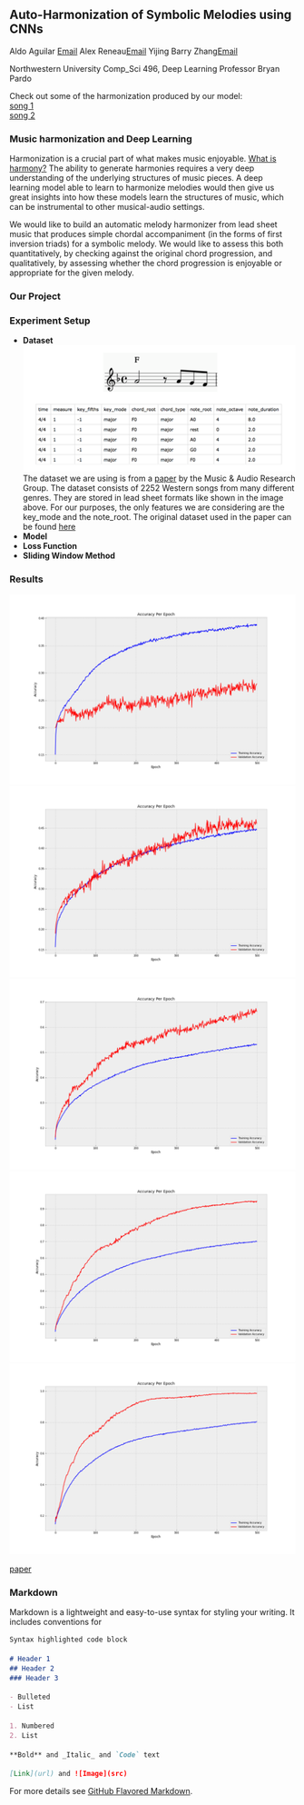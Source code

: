 ## Auto-Harmonization of Symbolic Melodies using CNNs


Aldo Aguilar [Email](aldoaguilar2022@u.northwestern.edu)
Alex Reneau[Email](alexreneau2021@u.northwestern.edu)
Yijing Barry Zhang[Email](yijingzhang2021@u.northwestern.edu)
  
Northwestern University Comp_Sci 496, Deep Learning
Professor Bryan Pardo


Check out some of the harmonization produced by our model:  
[song 1]()  
[song 2]()  
 
 
### Music harmonization and Deep Learning
Harmonization is a crucial part of what makes music enjoyable. [What is harmony?](https://www.youtube.com/watch?v=eRkgK4jfi6M&ab_channel=WIRED) The ability to generate harmonies requires a very deep understanding of the underlying structures of music pieces. A deep learning model able to learn to harmonize melodies would then give us great insights into how these models learn the structures of music, which can be instrumental to other musical-audio settings.

We would like to build an automatic melody harmonizer from lead sheet music that produces simple chordal accompaniment (in the forms of first inversion triads) for a symbolic melody. We would like to assess this both quantitatively, by checking against the original chord progression, and qualitatively, by assessing whether the chord progression is enjoyable or appropriate for the given melody.

### Our Project

### Experiment Setup
* **Dataset**  
![dataset example](https://github.com/nub3Ar/AutoHarmonizer/blob/main/dataformat.png?raw=true)  
The dataset we are using is from a [paper](https://arxiv.org/ftp/arxiv/papers/1712/1712.01011.pdf) by the Music & Audio Research Group. The dataset consists of 2252 Western songs from many different genres. They are stored in lead sheet formats like shown in the image above. For our purposes, the only features we are considering are the key_mode and the note_root.
 The original dataset used in the paper can be found [here](http://marg.snu.ac.kr/chord_generation/#)
* **Model**
* **Loss Function**
* **Sliding Window Method**

### Results

![dataset example](https://github.com/nub3Ar/AutoHarmonizer/blob/main/docs/WindowSize1Accuracy.png?raw=true)  
![dataset example](https://github.com/nub3Ar/AutoHarmonizer/blob/main/docs/WindowSize2Accuracy.png?raw=true)  
![dataset example](https://github.com/nub3Ar/AutoHarmonizer/blob/main/docs/WindowSize4Accuracy.png?raw=true)  
![dataset example](https://github.com/nub3Ar/AutoHarmonizer/blob/main/docs/WindowSize8Accuracy.png?raw=true)  
![dataset example](https://github.com/nub3Ar/AutoHarmonizer/blob/main/docs/WindowSize12Accuracy.png?raw=true)  


[paper](www.google.com)



### Markdown

Markdown is a lightweight and easy-to-use syntax for styling your writing. It includes conventions for

```markdown
Syntax highlighted code block

# Header 1
## Header 2
### Header 3

- Bulleted
- List

1. Numbered
2. List

**Bold** and _Italic_ and `Code` text

[Link](url) and ![Image](src)
```

For more details see [GitHub Flavored Markdown](https://guides.github.com/features/mastering-markdown/).
